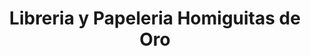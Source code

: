 ---
title: "Libreria y Papeleria Homiguitas de Oro"
url: /quetzaltenango/libreria-y-papeleria-homiguitas-de-oro/
shop: material de oficina
---